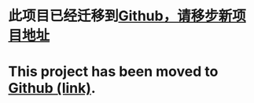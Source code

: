 # 此项目已经迁移到[Github，请移步新项目地址](https://github.com/FelisCatus/SwitchyOmega) #


# This project has been moved to [Github (link)](https://github.com/FelisCatus/SwitchyOmega). #